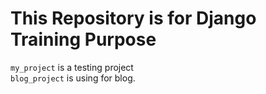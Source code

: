 # This Repository is for Django Training Purpose

`my_project` is a testing project<br/>
`blog_project` is using for blog.